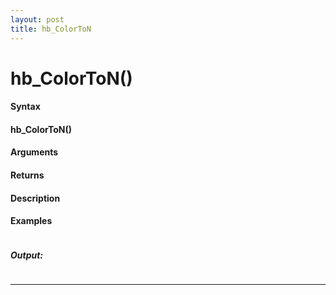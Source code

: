 ```yaml
---
layout: post
title: hb_ColorToN
---
```


# hb_ColorToN()


#### Syntax

#### hb_ColorToN()

#### Arguments

#### Returns

#### Description

#### Examples

```

```

##### Output:

```

```

---